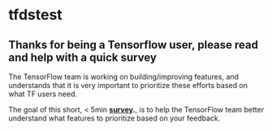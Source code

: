 # tfdstest
## Thanks for being a Tensorflow user, please read and help with a quick survey

The TensorFlow team is working on building/improving features, and understands that it is very important to prioritize these efforts based on what TF users need. 

The goal of this short, < 5min **[survey](https://google.qualtrics.com/jfe/form/SV_d5nqhCEbkDkQ7ad).**, is to help the TensorFlow team better understand what features to prioritize based on your feedback. 



